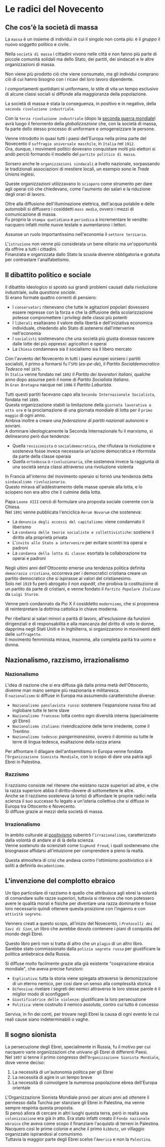 # Le radici del Novecento

## Che cos'è la società di massa

La `massa` è un insieme di individui in cui il singolo non conta più: è il *gruppo* il nuovo soggetto politico e civile.

Nella `società di massa` i cittadini vivono nelle città e non fanno più parte di piccole comunità solidali ma dello Stato, dei partiti, dei sindacati e le altre organizzazioni di massa.

Non viene più prodotto ciò che viene consumato, ma gli individui comprano ciò di cui hanno bisogno con i ricavi del loro lavoro dipendente.

I comportamenti quotidiani si uniformano, lo stile di vita un tempo esclusivo di alcune classi sociali si diffonde alla maggioranza della popolazione.

La società di massa è stata la conseguenza, in positivo e in negativo, della `seconda rivoluzione industriale`.

Con la `terza rivoluzione industriale` (dopo la [seconda guerra mondiale][seconda-guerra-mondiale]) avrà luogo il fenomento della *globalizzazione* che, con la società di massa, fa parte dello stesso processo di uniformare e omogeneizzare le persone.

Venne introdotto in quasi tutti i paesi dell'Europa nella prima parte del Novecento il `suffragio universale maschile`, in `Italia` nel `1912`.\
Ora, dunque, i movimenti politici dovevano conquistare molti più elettori si andò perciò formando il modello del `partito politico di massa`.

Sorsero anche le `organizzazioni sindacali` a livello nazionale, sorpassando le tradizionali associazioni di mestiere locali, un esempio sono le *Trade Unions* inglesi.

Queste organizzazioni utilizzavano lo `sciopero` come strumento per dare agli operai ciò che chiedevano, come l'aumento dei salari e la riduzione degli orari di lavoro.

Oltre alla diffusione dell'illuminazione elettrica, dell'acqua potabile e delle automobili si diffusero i cosiddetti *`mass media`*, ovvero i mezzi di comunicazione di massa.\
Fu proprio la `stampa quotidiana` e `periodica` a incrementare le vendite: nacquero infatti molte nuove testate e aumentarono i lettori.

Assunse un ruolo importantissimo nell'economia il `settore terziario`.

L'`istruzione` non venne più considerata un bene elitario ma un'opportunità da offrire a tutti i cittadini.\
Finanziata e organizzata dallo Stato la scuola divenne obbligatoria e gratuita per contrastare l'analfabetismo.

## Il dibattito politico e sociale

Il dibattito ideologico si spostò sui grandi problemi causati dalla rivoluzione industriale, sulla *questione sociale*.\
Si erano formate quattro correnti di pensiero:
- I `conservatori` ritenevano che tutte le agitazioni popolari dovessero essere represse con la forza e che la diffusione della scolarizzazione potesse compromettere i privilegi delle classi più potenti
- I `liberali` esaltavano il valore della libertà e dell'iniziativa economica individuale, chiedendo allo Stato di astenersi dall'intervenire nell'economia
- I `socialisti` sostenevano che una società più giusta dovesse nascere dalle lotte dei più oppressi: agricoltori e operai
- La `Chiesa` condannava sia il socialismo sia il libero mercato

Con l'avvento del Novecento in tutti i paesi europei sorsero i partiti socialisti, il primo a formarsi fu l'`SPD` (*es-pe-de*), il *Partito Socialdemocratico Tedesco* nel `1875`.\
In `Italia` venne fondato nel `1892` il *Partito dei lavoratori italiani*, qualche anno dopo assunse però il nome di *Partito Socialista Italiano*.\
In `Gran Bretagna` nacque nel `1906` il *Partito Laburista*.

Tutti questi partiti facevano capo alla `Seconda Internazionale Socialista`, fondata nel `1889`.\
Questa organizzazione stabilì la limitazione della `giornata lavorativa a otto ore` e la proclamazione di una giornata mondiale di lotta per il `primo maggio` di ogni anno.\
Ambiva inoltre a creare una *federazione di partiti nazionali* autonomi e sovrani.\
A dominare ideologicamente la Seconda Internazionale fu il marxismo, si delinearono però due tendenze:
- Quella `revisionista` o `socialdemocratica`, che rifiutava la rivoluzione e sosteneva fosse invece necessaria un'azione democratica e riformista da parte della classe operaia
- Quella `ortodossa` o `rivoluzionaria`, che sosteneva invece la raggiunta di una società senza classi attraverso una rivoluzione violenta

In Francia all'interno del movimento operaio si formò una tendenza detta `sindacalismo rivoluzionario`.\
Questo mirava all'addestramento delle masse operaie alla lotta, e lo sciopero non era altro che il culmine della lotta.

Papa `Leone XIII` cercò di formulare una proposta sociale coerente con la Chiesa.\
Nel `1891` venne pubblicata l'enciclica *`Rerum Novarum`* che sosteneva:
- La `denuncia degli eccessi del capitalismo`: viene condannato il liberismo
- La `condanna delle teorie socialiste e collettivistiche`: sostiene il diritto alla proprietà privata
- L'`invito allo Stato a intervenire` per evitare scontri tra operai e padroni
- La `condanna della lotta di classe`: esortata la collaborazione tra operai e padroni

Negli ultimi anni dell'Ottocento emerse una tendenza politica definita *`democrazia cristiana`*, occorreva per i democratici cristiana creare un partito democratico che si ispirasse ai valori del cristianesimo.\
Solo nel `1919` fu però abrogato il *non expedit*, che proibiva la costituzione di un partito da parte di cristiani, e venne fondato il *`Partito Popolare Italiano`* da `Luigi Sturzo`.

Venne però condannato da Pio X il cosiddetto `modernismo`, che si proponeva di reinterpretare la dottrina cattolica in chiave moderna.

Per ribellarsi ai salari minori a parità di lavoro, all'esclusione da funzioni dirigenziali e di responsabilità e alla mancanza del diritto di voto le donne, dapprima negli Stati Uniti e in Inghilterra, si organizzarono in movimenti detti delle `suffragette`.\
Il movimento femminista mirava, insomma, alla completa parità tra uomo e donna.

## Nazionalismo, razzismo, irrazionalismo

### Nazionalismo

L'idea di nazione che si era diffusa già dalla prima metà dell'Ottocento, divenne man mano sempre più reazionaria e militaresca.\
Il `nazionalismo` si diffuse in Europa ma assumendo caratteristiche diverse:
- `Nazionalismo panslavista russo`: sostenere l'espansione russa fino ad inglobare tutte le terre slave
- `Nazionalismo francese`: lotta contro ogni diversità interna (specialmente gli Ebrei)
- `Nazionalismo italiano`: rivendicazione delle terre irredente, come il Trentino
- `Nazionalismo tedesco`: *pangermanesimo*, ovvero il dominio su tutte le terre di lingua tedesca, esaltazione della razza ariana

Per affrontare il dilagare dell'antisemitismo in Europa venne fondata l'`Organizzazione Sionista Mondiale`, con lo scopo di dare una patria agli Ebrei in Palestina.

### Razzismo

Il razzismo consiste nel ritenere che esistano razze superiori ad altre, e che la razza superiore abbia il diritto-dovere di sottomettere le altre.\
Anche se il razzismo sosteneva (a torto) di affondare le proprie radici nella scienza il suo successo fu legato a un'isteria collettiva che si diffuse in Europa tra Ottocento e Novecento.\
Si diffuse grazie ai mezzi della società di massa.

### Irrazionalismo

In ambito culturale al [positivismo][positivismo] subentrò l'`irrazionalismo`, caratterizzato dalla volontà di andare al di là della scienza.\
Venne sostenuto da scienziati come `Sigmund Freud`, i quali sostenevano che bisognasse affidarsi all'intuizione per comprendere a pieno la realtà.

Questa atmosfera di crisi che andava contro l'ottimismo positivistico si è soliti a definirla `decadentismo`.

## L'invenzione del complotto ebraico

Un tipo particolare di razzismo è quello che attribuisce agli ebrei la volontà di comandare sulle razze superiori, tuttavia si riteneva che non potessero avere le qualità morali e fisiche per diventare una razza dominante e fosse loro necessario quindi ottenere questa posizione con l'inganno e con `attività segrete`.

Vennero creati a questo scopo, all'inizio del Novecento, i *`Protocolli dei Savi di Sion`*, un libro che avrebbe dovuto contenere i piani di conquista del mondo degli Ebrei.

Questo libro però non si tratta di altro che un `plagio` di un altro libro.\
Sarebbe stato commissionato dalla `polizia segreta russa` per giustificare la politica antiebraica della Russia.

Si diffuse molto facilmente grazie alla già esistente "cospirazione ebraica mondiale", che aveva precise funzioni:
- `Esplicativa`: tutta la storia viene spiegata attraverso la demonizzazione di un eterno nemico, per così dare un senso alla complessità storica
- `Difensiva`: rivelare i segreti dei nemici attraverso le loro stesse parole è il miglior modo di sconfiggerli
- `Giustificatrice delle violenze`: giustificare la loro persecuzione
- `Politica`: viene costruito il nemico assoluto, contro cui tutto è concesso

Serviva, in fin dei conti, per trovare negli Ebrei la causa di ogni evento le cui reali cause siano indeterminabili o vaghe.

## Il sogno sionista

La persecuzione degli Ebrei, specialmente in Russia, fu il motivo per cui nacquero varie organizzazioni che univano gli Ebrei di differenti Paesi.\
Nel `1897` si tenne il primo congresso dell'`Organizzazione Sionista Mondiale`, dove venne deciso:
1. La necessità di un'autonomia politica per gli Ebrei
2. La necessità di agire in un tempo breve
3. La necessità di coinvolgere la numerosa popolazione ebrea dell'Europa orientale

L'Organizzazione Sionista Mondiale provò per alcuni anni ad ottenere il permesso dalla Turchia per stanziare gli Ebrei in Palestina, ma venne sempre respinta questa proposta.\
Si pensò allora di cercare in altri luoghi questa terra, però in realtà una `colonizzazione` era già in atto. Era stato infatti creato il `Fondo nazionale ebraico` che aveva come scopo il finanziare l'acquisto di terreni in Palestina.\
Nacquero così le prime colonie e anche il primo *`kibbutz`*, un villaggio organizzato ispirandosi al comunismo.\
Tuttavia la maggior parte degli Ebrei scelse l'`America` e non la `Palestina`.

[seconda-guerra-mondiale]: La-seconda-guerra-mondiale.md

[positivismo]: https://italiano.alexsandri.com/Positivismo
